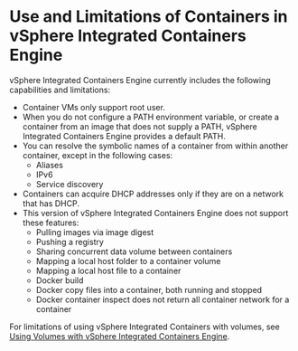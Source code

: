 # Use and Limitations of Containers in vSphere Integrated Containers Engine

vSphere Integrated Containers Engine currently includes the following  capabilities and limitations:

- Container VMs only support root user.
- When you do not configure a PATH environment variable, or create a container from an image that does not supply a PATH, vSphere Integrated Containers Engine provides a default PATH.
- You can resolve the symbolic names of a container from within another container, except in the following cases:
	- Aliases
	- IPv6
	- Service discovery
- Containers can acquire DHCP addresses only if they are on a network that has DHCP.
- This version of vSphere Integrated Containers Engine does not support these features:
	- Pulling images via image digest 
	- Pushing a registry
    - Sharing concurrent data volume between containers
    - Mapping a local host folder to a container volume
    - Mapping a local host file to a container
    - Docker build
    - Docker copy files into a container, both running and stopped
    - Docker container inspect does not return all container network for a container

For limitations of using vSphere Integrated Containers with volumes, see [Using Volumes with vSphere Integrated Containers Engine](using_volumes_with_vic.md).
